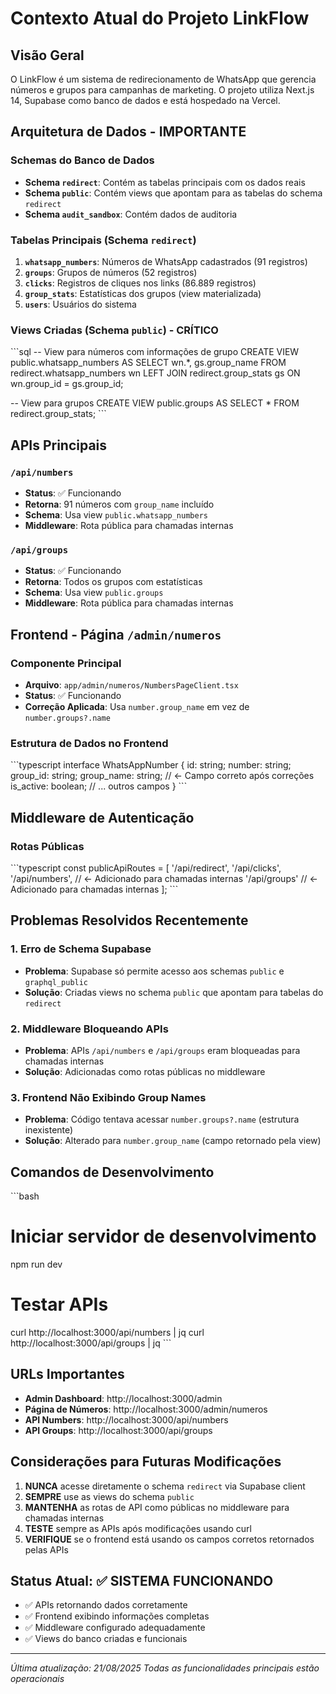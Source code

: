 # Contexto Atual do Projeto LinkFlow

## Visão Geral
O LinkFlow é um sistema de redirecionamento de WhatsApp que gerencia números e grupos para campanhas de marketing. O projeto utiliza Next.js 14, Supabase como banco de dados e está hospedado na Vercel.

## Arquitetura de Dados - IMPORTANTE

### Schemas do Banco de Dados
- **Schema `redirect`**: Contém as tabelas principais com os dados reais
- **Schema `public`**: Contém views que apontam para as tabelas do schema `redirect`
- **Schema `audit_sandbox`**: Contém dados de auditoria

### Tabelas Principais (Schema `redirect`)
1. **`whatsapp_numbers`**: Números de WhatsApp cadastrados (91 registros)
2. **`groups`**: Grupos de números (52 registros)
3. **`clicks`**: Registros de cliques nos links (86.889 registros)
4. **`group_stats`**: Estatísticas dos grupos (view materializada)
5. **`users`**: Usuários do sistema

### Views Criadas (Schema `public`) - CRÍTICO
\`\`\`sql
-- View para números com informações de grupo
CREATE VIEW public.whatsapp_numbers AS 
SELECT 
    wn.*,
    gs.group_name
FROM redirect.whatsapp_numbers wn
LEFT JOIN redirect.group_stats gs ON wn.group_id = gs.group_id;

-- View para grupos
CREATE VIEW public.groups AS 
SELECT * FROM redirect.group_stats;
\`\`\`

## APIs Principais

### `/api/numbers`
- **Status**: ✅ Funcionando
- **Retorna**: 91 números com `group_name` incluído
- **Schema**: Usa view `public.whatsapp_numbers`
- **Middleware**: Rota pública para chamadas internas

### `/api/groups`
- **Status**: ✅ Funcionando
- **Retorna**: Todos os grupos com estatísticas
- **Schema**: Usa view `public.groups`
- **Middleware**: Rota pública para chamadas internas

## Frontend - Página `/admin/numeros`

### Componente Principal
- **Arquivo**: `app/admin/numeros/NumbersPageClient.tsx`
- **Status**: ✅ Funcionando
- **Correção Aplicada**: Usa `number.group_name` em vez de `number.groups?.name`

### Estrutura de Dados no Frontend
\`\`\`typescript
interface WhatsAppNumber {
  id: string;
  number: string;
  group_id: string;
  group_name: string; // ← Campo correto após correções
  is_active: boolean;
  // ... outros campos
}
\`\`\`

## Middleware de Autenticação

### Rotas Públicas
\`\`\`typescript
const publicApiRoutes = [
  '/api/redirect',
  '/api/clicks',
  '/api/numbers',  // ← Adicionado para chamadas internas
  '/api/groups'    // ← Adicionado para chamadas internas
];
\`\`\`

## Problemas Resolvidos Recentemente

### 1. Erro de Schema Supabase
- **Problema**: Supabase só permite acesso aos schemas `public` e `graphql_public`
- **Solução**: Criadas views no schema `public` que apontam para tabelas do `redirect`

### 2. Middleware Bloqueando APIs
- **Problema**: APIs `/api/numbers` e `/api/groups` eram bloqueadas para chamadas internas
- **Solução**: Adicionadas como rotas públicas no middleware

### 3. Frontend Não Exibindo Group Names
- **Problema**: Código tentava acessar `number.groups?.name` (estrutura inexistente)
- **Solução**: Alterado para `number.group_name` (campo retornado pela view)

## Comandos de Desenvolvimento

\`\`\`bash
# Iniciar servidor de desenvolvimento
npm run dev

# Testar APIs
curl http://localhost:3000/api/numbers | jq
curl http://localhost:3000/api/groups | jq
\`\`\`

## URLs Importantes
- **Admin Dashboard**: http://localhost:3000/admin
- **Página de Números**: http://localhost:3000/admin/numeros
- **API Numbers**: http://localhost:3000/api/numbers
- **API Groups**: http://localhost:3000/api/groups

## Considerações para Futuras Modificações

1. **NUNCA** acesse diretamente o schema `redirect` via Supabase client
2. **SEMPRE** use as views do schema `public`
3. **MANTENHA** as rotas de API como públicas no middleware para chamadas internas
4. **TESTE** sempre as APIs após modificações usando curl
5. **VERIFIQUE** se o frontend está usando os campos corretos retornados pelas APIs

## Status Atual: ✅ SISTEMA FUNCIONANDO
- ✅ APIs retornando dados corretamente
- ✅ Frontend exibindo informações completas
- ✅ Middleware configurado adequadamente
- ✅ Views do banco criadas e funcionais

---
*Última atualização: 21/08/2025*
*Todas as funcionalidades principais estão operacionais*
